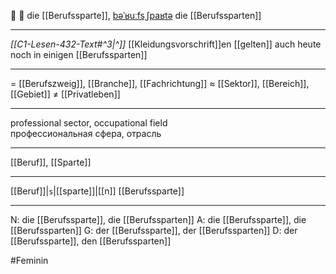 💼 🔴 die [[Berufssparte]], [bəˈʁuːfsˌʃpaʁtə](https://youglish.com/pronounce/Berufssparte/german)
die [[Berufssparten]]

---
*[[C1-Lesen-432-Text#^3|^]]* [[Kleidungsvorschrift]]en [[gelten]] auch heute noch in einigen [[Berufssparten]]

---
= [[Berufszweig]], [[Branche]], [[Fachrichtung]]
≈ [[Sektor]], [[Bereich]], [[Gebiet]]
≠ [[Privatleben]]

---
professional sector, occupational field  
профессиональная сфера, отрасль

---
[[Beruf]], [[Sparte]]

---
[[Beruf]]|`s`|[[sparte]]|[[n]]
[[Berufssparte]]


---
N: die [[Berufssparte]], die [[Berufssparten]]
A: die [[Berufssparte]], die [[Berufssparten]]
G: der [[Berufssparte]], der [[Berufssparten]]
D: der [[Berufssparte]], den [[Berufssparten]]

#Feminin 